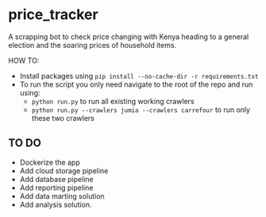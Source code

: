 
# price_tracker

A scrapping bot to check price changing with Kenya heading to a general election and the soaring prices of household items.

HOW TO:

- Install packages using `pip install --no-cache-dir -r requirements.txt`
- To run the script you only need navigate to the root of the repo and run using:
  - `python run.py`  to run all existing working crawlers
  - `python run.py --crawlers jumia --crawlers carrefour` to run only these two crawlers

## TO DO

- Dockerize the app
- Add cloud storage pipeline
- Add database pipeline
- Add reporting pipeline
- Add data marting solution
- Add analysis solution.
